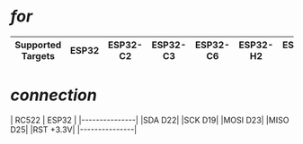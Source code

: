 # _for_
| Supported Targets | ESP32 | ESP32-C2 | ESP32-C3 | ESP32-C6 | ESP32-H2 | ESP32-P4 | ESP32-S2 | ESP32-S3 |
| ----------------- | ----- | -------- | -------- | -------- | -------- | -------- | -------- | -------- |


# _connection_
| RC522 | ESP32 |
|---------------|
|SDA         D22|
|SCK         D19|
|MOSI        D23|
|MISO        D25|
|RST       +3.3V|
|---------------|
